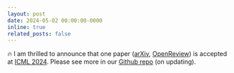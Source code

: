 ```yaml
---
layout: post
date: 2024-05-02 00:00:00-0000
inline: true
related_posts: false
---
```


:fire: I am thrilled to announce that one paper ([arXiv](https://arxiv.org/abs/2405.04405), [OpenReview](https://openreview.net/forum?id=cxiqxDnrCx)) is accepted at [ICML 2024](https://openreview.net/group?id=ICML.cc/2024/Conference). Please see more in our [Github repo](https://github.com/liupei101/MIREL) (on updating). 